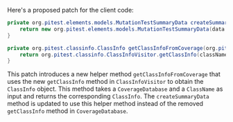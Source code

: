 Here's a proposed patch for the client code:

```java
private org.pitest.elements.models.MutationTestSummaryData createSummaryData(final org.pitest.coverage.CoverageDatabase coverage, final org.pitest.mutationtest.ClassMutationResults data) {
    return new org.pitest.elements.models.MutationTestSummaryData(data.getFileName(), data.getMutations(), getClassInfoFromCoverage(coverage, data.getMutatedClass()));
}

private org.pitest.classinfo.ClassInfo getClassInfoFromCoverage(org.pitest.coverage.CoverageDatabase coverage, org.pitest.classinfo.ClassName className) {
    return org.pitest.classinfo.ClassInfoVisitor.getClassInfo(className, coverage.getRawCoverage(className), coverage.getTimestamp());
}
```

This patch introduces a new helper method `getClassInfoFromCoverage` that uses the new `getClassInfo` method in `ClassInfoVisitor` to obtain the `ClassInfo` object. This method takes a `CoverageDatabase` and a `ClassName` as input and returns the corresponding `ClassInfo`. The `createSummaryData` method is updated to use this helper method instead of the removed `getClassInfo` method in `CoverageDatabase`.